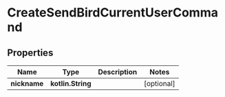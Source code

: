
# CreateSendBirdCurrentUserCommand

## Properties
Name | Type | Description | Notes
------------ | ------------- | ------------- | -------------
**nickname** | **kotlin.String** |  |  [optional]



